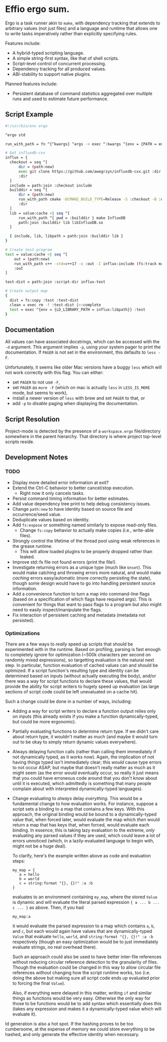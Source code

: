 # Effio ergo sum.

Ergo is a task runner akin to `make`, with dependency tracking that
extends to arbitrary values (not just files) and a language and runtime that
allows one to write tasks imperatively rather than explicitly specifying rules.

Features include:
* A hybrid-typed scripting language.
* A simple string-first syntax, like that of shell scripts.
* Script-level control of concurrent processing.
* Dependency tracking for all produced values.
* ABI-stability to support native plugins.

Planned features include:
* Persistent database of command statistics aggregated over multiple runs and
used to estimate future performance.

## Script Example

```sh
#!/usr/bin/env ergo

^ergo std

run_with_path = fn ^{^kwargs} ^args -> exec ^:kwargs ^{env = {PATH = env:get PATH}} ^:args |>:complete

# Get influxdb-cxx
influx = {
  checkout = seq ^[
      dir = (path:new)
      exec git clone https://github.com/awegrzyn/influxdb-cxx.git :dir |>:complete
      :dir
  ]
  include = path:join :checkout include
  builddir = seq ^[
      dir = (path:new)
      run_with_path cmake -DCMAKE_BUILD_TYPE=Release -S :checkout -B :dir
      :dir
  ]
  lib = value:cache <| seq ^[
      run_with_path ^{ pwd = :builddir } make InfluxDB
      path:join :builddir lib libInfluxDB.so
  ]

  { include, lib, libpath = path:join :builddir lib }
}

# Create test program
test = value:cache <| seq ^[
    out = (path:new)
    run_with_path c++ -std=c++17 -o :out -I influx:include (fs:track main.cpp) influx:lib
    :out
]

test-dist = path:join :script-dir influx-test

# Create output map
{
  dist = fs:copy :test :test-dist
  clean = exec rm -f :test-dist |>:complete
  test = exec ^{env = {LD_LIBRARY_PATH = influx:libpath}} :test
}
```

## Documentation
All values can have associated docstrings, which can be accessed with the `-d`
argument. This argument implies `-p`, using your system pager to print the
documentation. If `PAGER` is not set in the environment, this defaults to `less
-F`.

Unfortunately, it seems like older Mac versions have a buggy `less` which will
not work correctly with this flag. You can either:
* set `PAGER` to not use `-F`,
* set `PAGER` as `more -F` (which on mac is actually `less` in `LESS_IS_MORE` mode, but seems
  to work),
* install a newer version of `less` with brew and set `PAGER` to that, or
* add `-p` to _disable_ paging when displaying the documentation.

## Script Resolution
Project-mode is detected by the presence of a `workspace.ergo` file/directory
somewhere in the parent hierarchy. That directory is where project top-level
scripts reside.

## Development Notes

### TODO
* Display more detailed error information at exit?
* Extend the Ctrl-C behavior to better cancel/stop execution.
  * Right now it only cancels tasks.
* Persist command timing information for better estimates.
* Add value dependency tree print to help debug consistency issues.
* Change `path:new` to have identity based on source file and occurrence/seed
  value.
* Deduplicate values based on identity.
* Add `fs:expose` or something named similarly to expose read-only files.
  * Change `fs:copy` behavior to actually make copies (i.e., write-able files).
* Strongly control the lifetime of the thread pool using weak references in the
  grease runtime.
  * This will allow loaded plugins to be properly dropped rather than leaked.
* Improve std::fs file not found errors (print the file!).
* Investigate returning errors as a unique type (much like `Unset`). This would
  make catching and throwing errors more natural, and would make _caching_
  errors easy/automatic (more correctly persisting the state), though some
  design would have to go into handling persistent source information.
* Add a convenience function to turn a map into command-line flags (based on a
  specification of which flags have required args). This is convenient for
  things that want to pass flags to a program but also might need to easily
  inspect/manipulate the flags.
* Fix interaction of persistent caching and metadata (metadata not persisted).

### Optimizations
There are a few ways to _really_ speed up scripts that should be experimented
with in the runtime. Based on profiling, parsing is fast enough to completely
ignore for optimization (~500k characters per second on randomly mixed
expressions), so targetting evaluation is the natural next step. In particular,
function evaluation of cached values can and should be optimized. If a script
function's resulting type and identity can be determined based on inputs
(without actually executing the body), and/or there was a way for script
functions to declare these values, that would provide the ability for script
writers to hugely speed up evaluation (as large sections of script code could be
left unevaluated on a cache hit).

Such a change could be done in a number of ways, including:
* Adding a way for script writers to declare a function output relies only on
  inputs (this already exists if you make a function dynamically-typed, but
  could be more ergonomic).
* Partially evaluating functions to determine return type. If we didn't care
  about return type, it wouldn't matter as much (and maybe it would turn out to
  be okay to simply return dynamic values everywhere).
* Always delaying function calls (rather than calling them immediately if not
  dynamically typed, as it works now). Again, the implication of not having
  things typed isn't immediately clear; this _would_ cause type errors to not
  occur ASAP, but maybe that doesn't really matter as much as it might seem (as
  the error _would_ eventually occur, so really it just means that you could
  have erroneous code around that you don't know about until it is executed,
  which admittedly is something that many people complain about with interpreted
  dynamically-typed languages).
* Change evaluating to _always_ delay _everything_. This would be a fundamental
  change to how evaluation works. For instance, suppose a script sets a binding
  to a map that contains a few keys. With this approach, the original binding
  would be bound to a dynamically-typed value that, when forced later, would
  evaluate the map which _then_ would return a map that has keys that, when
  forced, would evaluate each binding. In essence, this is taking lazy
  evaluation to the extreme, _only_ evaluating any parsed values if they are
  used, which could leave a lot of errors unnoticed (which, in a
  lazily-evaluated language to begin with, might not be a huge deal).
  
  To clarify, here's the example written above as code and evaluation steps:
  ```
  my_map = {
     a = hello
     b = world
     c = string:format "{}, {}!" :a :b
  }
  ```
  evaluates to an environment containing `my_map`, where the stored `Value` is
  dynamic and will evaluate the literal parsed expression `{ a ... b ... c ...
  }` as above. Then, if you had
  ```
  my_map:a
  ```
  it would evaluate the parsed expression to a map which contains `a`, `b`, and
  `c`, but each would again have values that are dynamically-typed `Value`
  that evaluate `hello`, `world`, and `string:format "{}, {}!" :a :b`
  respectively (though an easy optimization would be to just immediately
  evaluate strings, no real overhead there).

  Such an approach could also be used to have better inter-file references
  without reducing circular reference detection to the granularity of files.
  Though the evaluation could be changed in this way to allow circular file
  references _without_ changing how the script runtime works, too (i.e. doing
  the above but making sure all script code ends up evaluated prior to forcing
  the final `Value`).

  Also, if everything were delayed in this matter, writing `if` and similar
  things as functions would be very easy. Otherwise the only way for those to be
  functions would be to add syntax which essentially does this (takes any
  expression and makes it a dynamically-typed value which will evaluate it).


Id generation is also a hot spot. If the hashing proves to be too cumbersome, at
the expense of memory we could store everything _to_ be hashed, and only
generate the effective identity when necessary.

